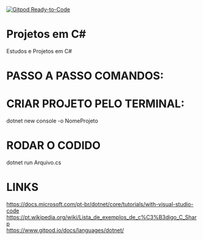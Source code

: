 [![Gitpod Ready-to-Code](https://img.shields.io/badge/Gitpod-Ready--to--Code-blue?logo=gitpod)](https://gitpod.io/#https://github.com/Victormbg/Projetos-em-C-Sharp) 

# Projetos em C#
Estudos e Projetos em C#

# PASSO A PASSO COMANDOS:

# CRIAR PROJETO PELO TERMINAL:
dotnet new console -o NomeProjeto

# RODAR O CODIDO
dotnet run Arquivo.cs

# LINKS
https://docs.microsoft.com/pt-br/dotnet/core/tutorials/with-visual-studio-code<br>
https://pt.wikipedia.org/wiki/Lista_de_exemplos_de_c%C3%B3digo_C_Sharp<br>
https://www.gitpod.io/docs/languages/dotnet/